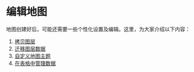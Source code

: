 # 编辑地图

地图创建好后，可能还需要一些个性化设置及编辑。这里，为大家介绍以下内容：
1. [拷贝图层](http://help.dituwuyou.com/draw-a-map.html)
2. [迁移图层数据](http://help.dituwuyou.com/change-map.html)
3. [自定义地图主题](http://help.dituwuyou.com/personalized-map.html)
4. [在表格中管理数据](http://help.dituwuyou.com/layer-settings.html)


